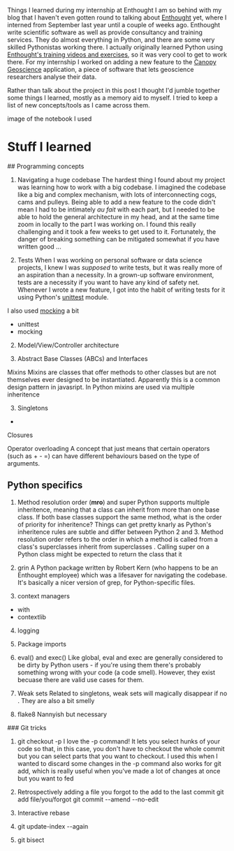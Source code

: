 Things I learned during my internship at Enthought
I am so behind with my blog that I haven't even gotten round to talking about [Enthought](https://www.enthought.com/) yet, where I interned from September last year until a couple of weeks ago. Enthought write scientific software as well as provide consultancy and training services. They do almost everything in Python, and there are some very skilled Pythonistas working there. I actually originally learned Python using [Enthought's training videos and exercises](https://training.enthought.com/), so it was very cool to get to work there. For my internship I worked on adding a new feature to the [Canopy Geoscience]() application, a piece of software that lets geoscience researchers analyse their data. 

Rather than talk about the project in this post I thought I'd jumble together some things I learned, mostly as a memory aid to myself. I tried to keep a list of new concepts/tools as I came across them.

image of the notebook I used

# Stuff I learned

## Programming concepts

1. Navigating a huge codebase
The hardest thing I found about my project was learning how to work with a big codebase. I imagined the codebase like a big and complex mechanism, with lots of interconnecting cogs, cams and pulleys. Being able to add a new feature to the code didn't mean I had to be intimately *au fait* with each part, but I needed to be able to hold the general architecture in my head, and at the same time zoom in locally to the part I was working on. I found this really challenging and it took a few weeks to get used to it. Fortunately, the danger of breaking something can be mitigated somewhat if you have written good ...

2. Tests
When I was working on personal software or data science projects, I knew I was *supposed* to write tests, but it was really more of an aspiration than a necessity. In a grown-up software environment, tests are a necessity if you want to have any kind of safety net. Whenever I wrote a new feature, I got into the habit of writing tests for it using Python's [unittest](https://docs.python.org/3/library/unittest.html) module.

I also used [mocking]() a bit 
- unittest
- mocking


2. Model/View/Controller architecture

4. Abstract Base Classes (ABCs) and Interfaces

Mixins
Mixins are classes that offer methods to other classes but are not themselves ever designed to be instantiated. Apparently this is a common design pattern in javasript. In Python mixins are used via multiple inheritence  

3. Singletons
- 

Closures

Operator overloading
A concept that just means that certain operators (such as + - =) can have different behaviours based on the type of arguments.


## Python specifics

1. Method resolution order (__mro__) and super
    Python supports multiple inheritence, meaning that a class can inherit from more than one base class. If both base classes support the same method, what is the order of priority for inheritence? Things can get pretty knarly as Python's inheritence rules are subtle and differ between Python 2 and 3. Method resolution order refers to the order in which a method is called from a class's superclasses inherit from superclasses . Calling super on a Python class might be expected to return the class that it 


2. grin
    A Python package written by Robert Kern (who happens to be an Enthought employee) which was a lifesaver for navigating the codebase. It's basically a nicer version of grep, for Python-specific files.

3. context managers
- with
- contextlib

4. logging

5. Package imports

6. eval() and exec()
Like global, eval and exec are generally considered to be dirty by Python users - if you're using them there's probably something wrong with your code (a code smell). However, they exist becuase there are valid use cases for them.

7. Weak sets
Related to singletons, weak sets will magically disappear if no . They are also a bit smelly

8. flake8
Nannyish but necessary

### Git tricks

1. git checkout -p
I love the -p command! It lets you select hunks of your code so that, in this case, you don't have to checkout the whole commit but you can select parts that you want to checkout. I used this when I wanted to discard some changes in
the -p command also works for git add, which is really useful when you've made a lot of changes at once but you want to  fed 
 
2. Retrospectively adding a file you forgot to the add to the last commit
git add file/you/forgot
git commit --amend --no-edit

3. Interactive rebase

4. git update-index --again

5. git bisect



